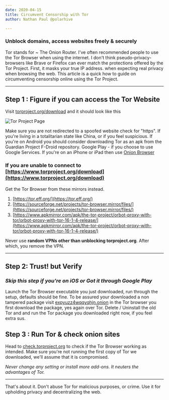 ```yaml
---
date: 2020-04-15
title: Circumvent Censorship with Tor
author: Nathan Paul @polarhive

---
```


### **Unblock** domains, access websites **freely** & securely

Tor stands for ~ The Onion Router. I've often recommended people to use the Tor Browser when using the internet. I don't think pseudo-privacy-browsers like Brave or Firefox can ever match the protections offered by the Tor Project. First, it masks your true IP address. when expecting real privacy when browsing the web. This article is a quick how to guide on circumventing censorship online using the Tor Project.

---

## Step 1 : Figure if you can access the Tor Website

Visit [torproject.org/download](https://www.torproject.org/download) and it should look like this

![Tor Project Page](./Tor-Homepage.webp "Tor Project Page")

Make sure you are not redirected to a spoofed website check for "https". If you're living in a totalitarian state like China, or if you feel suspicious.
If you're on Android you should consider downloading Tor as an apk from the Guardian Project F-Droid repository. Google Play - if you choose to use Google Services. If you're on an iPhone or iPad then use [Onion Browser](https://apps.apple.com/us/app/onion-browser/id519296448)

### If you are unable to connect to [https://www.torproject.org/download](https://www.torproject.org/download)

Get the Tor Browser from these mirrors instead.

1. [https://tor.eff.org/](https://tor.eff.org/)
2. [https://sourceforge.net/projects/tor-browser.mirror/files/](https://sourceforge.net/projects/tor-browser.mirror/files/)
3. [https://www.apkmirror.com/apk/the-tor-project/orbot-proxy-with-tor/orbot-proxy-with-tor-16-1-4-release/](https://www.apkmirror.com/apk/the-tor-project/orbot-proxy-with-tor/orbot-proxy-with-tor-16-1-4-release/)

Never use **random VPNs other than unblocking torproject.org**. After which, you remove the VPN.

---

## Step 2: Trust! but Verify

### *Skip this step if you're on iOS or Got it through Google Play*

Launch the Tor Browser executable you just downloaded, run through the setup, defaults should be fine. To be assured your downloaded a non tampered package visit [expyuzz4wqqyqhjn.onion](https://expyuzz4wqqyqhjn.onion/) in the Tor browser you first download the package, yes again over Tor.
Delete / Uninstall the old Tor and and run the Tor package you downloaded right now, if you feel extra sus.

## Step 3 : Run Tor & check onion sites

Head to [check.torproject.org](https://check.torproject.org) to check if the Tor Browser working as intended. Make sure you're not running the first copy of Tor we downloaded, we'll assume that it is compromised. 

*Never change any setting or install more add-ons. It neuters the advantages of Tor.*

---
That's about it. Don't abuse Tor for malicious purposes, or crime. Use it for upholding privacy and decentralizing the web.
